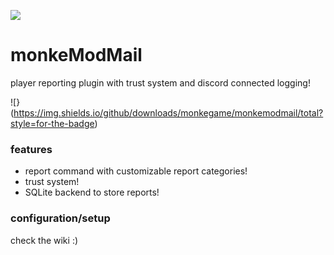 ![](https://naomi.s-ul.eu/GAYeJ2sJ)
# monkeModMail
player reporting plugin with trust system and discord connected logging!

![}(https://img.shields.io/github/downloads/monkegame/monkemodmail/total?style=for-the-badge)

### features
- report command with customizable report categories!
- trust system!
- SQLite backend to store reports!

### configuration/setup

check the wiki :)
